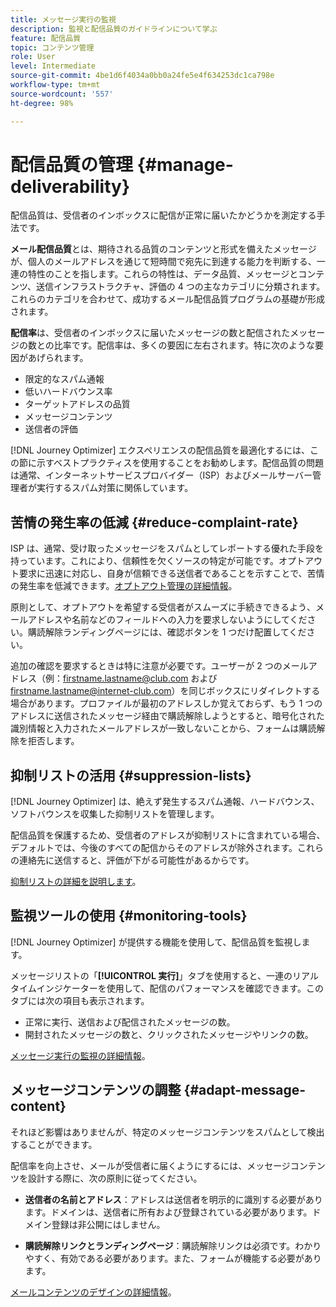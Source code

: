 ```yaml
---
title: メッセージ実行の監視
description: 監視と配信品質のガイドラインについて学ぶ
feature: 配信品質
topic: コンテンツ管理
role: User
level: Intermediate
source-git-commit: 4be1d6f4034a0bb0a24fe5e4f634253dc1ca798e
workflow-type: tm+mt
source-wordcount: '557'
ht-degree: 98%

---
```


# 配信品質の管理 {#manage-deliverability}

配信品質は、受信者のインボックスに配信が正常に届いたかどうかを測定する手法です。

**メール配信品質**&#x200B;とは、期待される品質のコンテンツと形式を備えたメッセージが、個人のメールアドレスを通じて短時間で宛先に到達する能力を判断する、一連の特性のことを指します。これらの特性は、データ品質、メッセージとコンテンツ、送信インフラストラクチャ、評価の 4 つの主なカテゴリに分類されます。これらのカテゴリを合わせて、成功するメール配信品質プログラムの基礎が形成されます。

**配信率**&#x200B;は、受信者のインボックスに届いたメッセージの数と配信されたメッセージの数との比率です。配信率は、多くの要因に左右されます。特に次のような要因があげられます。

* 限定的なスパム通報
* 低いハードバウンス率
* ターゲットアドレスの品質
* メッセージコンテンツ
* 送信者の評価

[!DNL Journey Optimizer] エクスペリエンスの配信品質を最適化するには、この節に示すベストプラクティスを使用することをお勧めします。配信品質の問題は通常、インターネットサービスプロバイダー（ISP）およびメールサーバー管理者が実行するスパム対策に関係しています。

## 苦情の発生率の低減 {#reduce-complaint-rate}

ISP は、通常、受け取ったメッセージをスパムとしてレポートする優れた手段を持っています。これにより、信頼性を欠くソースの特定が可能です。オプトアウト要求に迅速に対応し、自身が信頼できる送信者であることを示すことで、苦情の発生率を低減できます。[オプトアウト管理の詳細情報](consent.md#opt-out-management)。

原則として、オプトアウトを希望する受信者がスムーズに手続きできるよう、メールアドレスや名前などのフィールドへの入力を要求しないようにしてください。購読解除ランディングページには、確認ボタンを 1 つだけ配置してください。

追加の確認を要求するときは特に注意が必要です。ユーザーが 2 つのメールアドレス（例：firstname.lastname@club.com および firstname.lastname@internet-club.com）を同じボックスにリダイレクトする場合があります。プロファイルが最初のアドレスしか覚えておらず、もう 1 つのアドレスに送信されたメッセージ経由で購読解除しようとすると、暗号化された識別情報と入力されたメールアドレスが一致しないことから、フォームは購読解除を拒否します。

## 抑制リストの活用 {#suppression-lists}

[!DNL Journey Optimizer] は、絶えず発生するスパム通報、ハードバウンス、ソフトバウンスを収集した抑制リストを管理します。

配信品質を保護するため、受信者のアドレスが抑制リストに含まれている場合、デフォルトでは、今後のすべての配信からそのアドレスが除外されます。これらの連絡先に送信すると、評価が下がる可能性があるからです。

[抑制リストの詳細を説明します](suppression-list.md)。

## 監視ツールの使用 {#monitoring-tools}

[!DNL Journey Optimizer] が提供する機能を使用して、配信品質を監視します。

メッセージリストの「**[!UICONTROL 実行]**」タブを使用すると、一連のリアルタイムインジケーターを使用して、配信のパフォーマンスを確認できます。このタブには次の項目も表示されます。
* 正常に実行、送信および配信されたメッセージの数。
* 開封されたメッセージの数と、クリックされたメッセージやリンクの数。

[メッセージ実行の監視の詳細情報](message-monitoring.md)。

## メッセージコンテンツの調整 {#adapt-message-content}

それほど影響はありませんが、特定のメッセージコンテンツをスパムとして検出することができます。

<!--The use of certain words or of exclamation points in the subject line and within the messages can be read as signs of spam.

Spammers are also known to replace text with images to stop offending text from being analyzed automatically by anti-spam filters. In response to this, a message (in HTML format) with a high proportion of images, or images as attachments, may end up being blocked.-->

配信率を向上させ、メールが受信者に届くようにするには、メッセージコンテンツを設計する際に、次の原則に従ってください。

* **送信者の名前とアドレス**：アドレスは送信者を明示的に識別する必要があります。ドメインは、送信者に所有および登録されている必要があります。ドメイン登録は非公開にはしません。

<!--* **Subject**: Avoid excessive capitalization and punctuation, and words that are frequently used by spammers ("Win", "Free", etc.).
* **Personalize your email**: Personalizing the email increases the chances of your message being opened.
* **Images and text**: Respect a decent text/image ratio (for example 60% text and 40% images).-->
* **購読解除リンクとランディングページ**：購読解除リンクは必須です。わかりやすく、有効である必要があります。また、フォームが機能する必要があります。

<!--**Use tools** offered by Journey Optimizer to optimize the content of your email (delivery analysis, anti-spam analysis).-->

[メールコンテンツのデザインの詳細情報](design-emails.md)。
